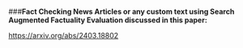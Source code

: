 ###**Fact Checking News Articles or any custom text using Search Augmented Factuality Evaluation discussed in this paper:** 

https://arxiv.org/abs/2403.18802
